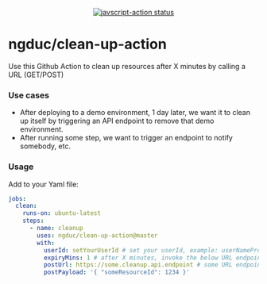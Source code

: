 
<p align="center">
  <a href="https://github.com/ngduc/clean-up-action/actions"><img alt="javscript-action status" src="https://github.com/ngduc/clean-up-action/workflows/units-test/badge.svg"></a>
</p>

# ngduc/clean-up-action

Use this Github Action to clean up resources after X minutes by calling a URL (GET/POST)

### Use cases
- After deploying to a demo environment, 1 day later, we want it to clean up itself by triggering an API endpoint to remove that demo environment.
- After running some step, we want to trigger an endpoint to notify somebody, etc.

### Usage

Add to your Yaml file:

```yml
jobs:
  clean:
    runs-on: ubuntu-latest
    steps:
      - name: cleanup
        uses: ngduc/clean-up-action@master
        with:
          userId: setYourUserId # set your userId, example: userNameProjectName
          expiryMins: 1 # after X minutes, invoke the below URL endpoint.
          postUrl: https://some.cleanup.api.endpoint # some URL endpoint to clean up resources.
          postPayload: '{ "someResourceId": 1234 }'
```
